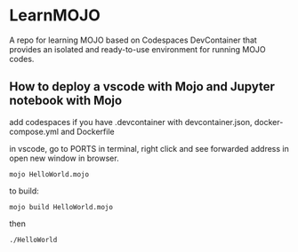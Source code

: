 # LearnMOJO
A repo for learning MOJO based on Codespaces DevContainer that provides an isolated and ready-to-use environment for running MOJO codes.

## How to deploy a vscode with Mojo and Jupyter notebook with Mojo
add codespaces if you have .devcontainer with devcontainer.json, docker-compose.yml and Dockerfile

in vscode, go to PORTS in terminal, right click and see forwarded address in open new window in browser. 

```
mojo HelloWorld.mojo
```

to build:
```
mojo build HelloWorld.mojo
```
then
```
./HelloWorld
```

